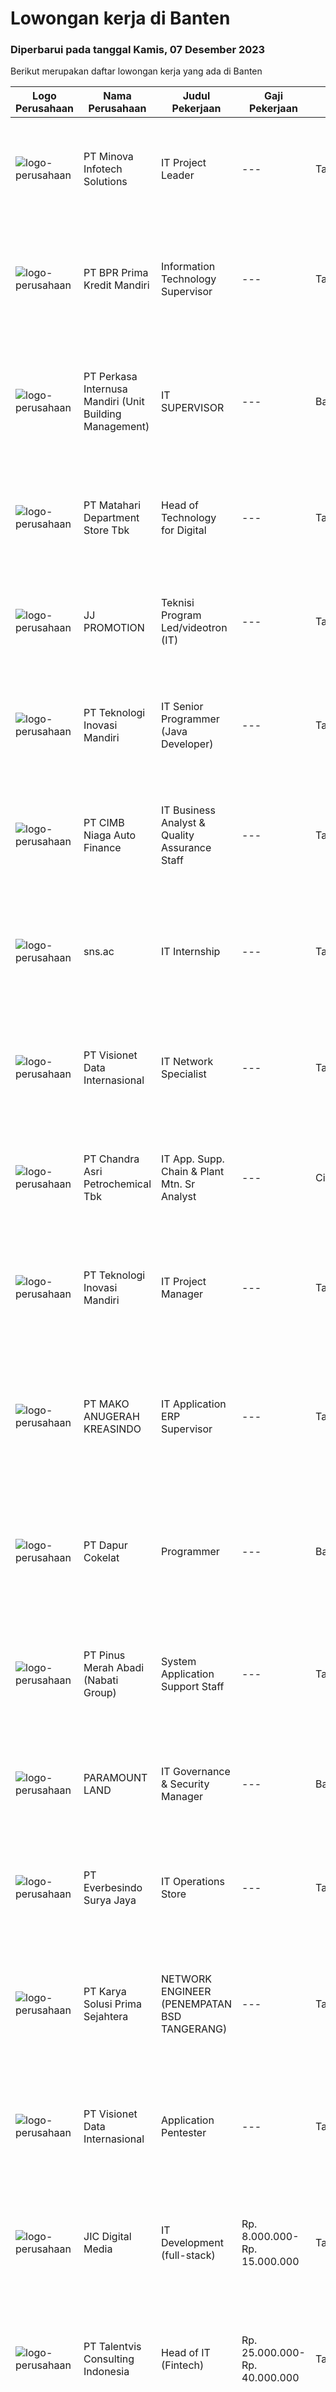 
  # Lowongan kerja di Banten

  ### Diperbarui pada tanggal Kamis, 07 Desember 2023

  Berikut merupakan daftar lowongan kerja yang ada di Banten

  |Logo Perusahaan | Nama Perusahaan | Judul Pekerjaan | Gaji Pekerjaan | Lokasi | Deskripsi | Tanggal diunggah | Pranala |
  | -------------- | --------------- | --------------- | --------- | --------- | -------------- | ------- | ----------- |
  |![logo-perusahaan](https://image-service-cdn.seek.com.au/13f310b3253acf171cf5f8806097ea500f8d4002/ee4dce1061f3f616224767ad58cb2fc751b8d2dc)|PT Minova Infotech Solutions|IT Project Leader|---|Tangerang|We are a rapid-growing enterprise solutions Company, seeking the best candidates to join us in a challenging and out-of the box environment. As a...|Jumat, 17 November 2023|https://www.jobstreet.co.id/id/job/it-project-leader-4531642?token=0~9f5cb7c3-f82a-4f24-a0a1-7b7a59e71fac&sectionRank=1&jobId=jobstreet-id-job-4531642|
|![logo-perusahaan](https://image-service-cdn.seek.com.au/3bba34d0ccfa102879b62e9556b4a08d020f0956/ee4dce1061f3f616224767ad58cb2fc751b8d2dc)|PT BPR Prima Kredit Mandiri|Information Technology Supervisor|---|Tangerang|Tujuan jabatan :Mengembangkan inisiatif program IT untuk mendukung pengembangan teknologi informasi perusahaan, serta melakukan upaya penyelesaian...|Rabu, 15 November 2023|https://www.jobstreet.co.id/id/job/information-technology-supervisor-4529227?token=0~9f5cb7c3-f82a-4f24-a0a1-7b7a59e71fac&sectionRank=2&jobId=jobstreet-id-job-4529227|
|![logo-perusahaan](https://image-service-cdn.seek.com.au/828e478de8617d1ac45925892d7b9d6dc42d8939/ee4dce1061f3f616224767ad58cb2fc751b8d2dc)|PT Perkasa Internusa Mandiri (Unit Building Management)|IT SUPERVISOR|---|Banten|Kualifikasi IT Supervisor : Pendidikan Min. S1 IT ( Management Informatika, Sistem Informasi, Teknik Informasi Management) Memiliki Pengalaman Min. 3...|Rabu, 15 November 2023|https://www.jobstreet.co.id/id/job/it-supervisor-4529689?token=0~9f5cb7c3-f82a-4f24-a0a1-7b7a59e71fac&sectionRank=3&jobId=jobstreet-id-job-4529689|
|![logo-perusahaan](https://image-service-cdn.seek.com.au/efa846052ab558660bb169cf4fe0381318bb03b1/ee4dce1061f3f616224767ad58cb2fc751b8d2dc)|PT Matahari Department Store Tbk|Head of Technology for Digital|---|Tangerang|Due to our business growth, currently we’re looking for a talented person for our E Commerce Division. We are inviting you who are in line with our...|Kamis, 16 November 2023|https://www.jobstreet.co.id/id/job/head-of-technology-for-digital-4530698?token=0~9f5cb7c3-f82a-4f24-a0a1-7b7a59e71fac&sectionRank=4&jobId=jobstreet-id-job-4530698|
|![logo-perusahaan](https://image-service-cdn.seek.com.au/d9e02068dc7e4efc2522e2c487a2372eee66525f/ee4dce1061f3f616224767ad58cb2fc751b8d2dc)|JJ PROMOTION|Teknisi Program Led/videotron (IT)|---|Tangerang|Kualifikasi -      Usia Maksimal 35 Tahun-      Pendidikan min Smk /D3 Jurusan Teknik informatika-      Mengerti dan menguasai bidang komputer...|Jumat, 17 November 2023|https://www.jobstreet.co.id/id/job/teknisi-program-led-videotron-it-4532396?token=0~9f5cb7c3-f82a-4f24-a0a1-7b7a59e71fac&sectionRank=5&jobId=jobstreet-id-job-4532396|
|![logo-perusahaan](https://image-service-cdn.seek.com.au/0068b3c7d8c0b5b3270173daee50f759a8f3f8de/ee4dce1061f3f616224767ad58cb2fc751b8d2dc)|PT Teknologi Inovasi Mandiri|IT Senior Programmer (Java Developer)|---|Tangerang|Have min. 5 years experiences with a backend framework such as Java (SpringBoot) Have experience in Java Development Broad knowledge of Java...|Jumat, 17 November 2023|https://www.jobstreet.co.id/id/job/it-senior-programmer-java-developer-4531671?token=0~9f5cb7c3-f82a-4f24-a0a1-7b7a59e71fac&sectionRank=6&jobId=jobstreet-id-job-4531671|
|![logo-perusahaan](https://image-service-cdn.seek.com.au/c0f1121d6027e0825607eeb8e727c38402390eaf/ee4dce1061f3f616224767ad58cb2fc751b8d2dc)|PT CIMB Niaga Auto Finance|IT Business Analyst & Quality Assurance Staff|---|Tangerang|Tugas Pekerjaan Melakukan detail analisa atas permintaan dari unit bisnis Memastikan solusi yang dibuat sesuai dengan permintaan dan kebutuhan unit...|Kamis, 16 November 2023|https://www.jobstreet.co.id/id/job/it-business-analyst-quality-assurance-staff-4530413?token=0~9f5cb7c3-f82a-4f24-a0a1-7b7a59e71fac&sectionRank=7&jobId=jobstreet-id-job-4530413|
|![logo-perusahaan](https://image-service-cdn.seek.com.au/cba1320395991b270265a1218a6e4f7c112e0942/ee4dce1061f3f616224767ad58cb2fc751b8d2dc)|sns.ac|IT Internship|---|Tangerang|Latar Belakang Pendidikan Ilmu Komputer / Teknologi Informasi / Teknik Komputer / Telekomunikasi (Lebih disukai mahasiswa akhir semester 8 atau...|Selasa, 14 November 2023|https://www.jobstreet.co.id/id/job/it-internship-4528567?token=0~9f5cb7c3-f82a-4f24-a0a1-7b7a59e71fac&sectionRank=8&jobId=jobstreet-id-job-4528567|
|![logo-perusahaan](https://image-service-cdn.seek.com.au/84d23b3586ee4efd70ea62878095fcc6b1639e33/ee4dce1061f3f616224767ad58cb2fc751b8d2dc)|PT Visionet Data Internasional|IT Network Specialist|---|Tangerang|An IT Network Specialist is to research and develop, plan, design, and implement new projects. Support to operational for enhancement and...|Kamis, 16 November 2023|https://www.jobstreet.co.id/id/job/it-network-specialist-4530683?token=0~9f5cb7c3-f82a-4f24-a0a1-7b7a59e71fac&sectionRank=9&jobId=jobstreet-id-job-4530683|
|![logo-perusahaan](https://image-service-cdn.seek.com.au/0fb0e3d1ca935ff36c525507f587e143fd055b44/ee4dce1061f3f616224767ad58cb2fc751b8d2dc)|PT Chandra Asri Petrochemical Tbk|IT App. Supp. Chain & Plant Mtn. Sr Analyst|---|Cilegon|Job PurposeExecute &amp; monitor as a team/project leader on the IT service of IT App. SC &amp; Plant Mtn (more complex &amp; integrated application)...|Kamis, 16 November 2023|https://www.jobstreet.co.id/id/job/it-app.-supp.-chain-plant-mtn.-sr-analyst-4530821?token=0~9f5cb7c3-f82a-4f24-a0a1-7b7a59e71fac&sectionRank=10&jobId=jobstreet-id-job-4530821|
|![logo-perusahaan](https://image-service-cdn.seek.com.au/0068b3c7d8c0b5b3270173daee50f759a8f3f8de/ee4dce1061f3f616224767ad58cb2fc751b8d2dc)|PT Teknologi Inovasi Mandiri|IT Project Manager|---|Tangerang|Have minimum 3 years experience in project manager or a related fields Manages one or more cross-functional projects of medium to high complexity...|Jumat, 17 November 2023|https://www.jobstreet.co.id/id/job/it-project-manager-4531815?token=0~9f5cb7c3-f82a-4f24-a0a1-7b7a59e71fac&sectionRank=11&jobId=jobstreet-id-job-4531815|
|![logo-perusahaan](https://image-service-cdn.seek.com.au/572360d3ca694a6d9bdc85e2e0ffcb91dbd20bfa/ee4dce1061f3f616224767ad58cb2fc751b8d2dc)|PT MAKO ANUGERAH KREASINDO|IT Application ERP Supervisor|---|Tangerang|Kualifikasi : Pengalaman minimal 2 tahun sebagai IT Application ERP Supervisor Pendidikan S1 semua jurusan Berpengalaman di system ERP/SAP/Modul MM...|Jumat, 17 November 2023|https://www.jobstreet.co.id/id/job/it-application-erp-supervisor-4532339?token=0~9f5cb7c3-f82a-4f24-a0a1-7b7a59e71fac&sectionRank=12&jobId=jobstreet-id-job-4532339|
|![logo-perusahaan](https://image-service-cdn.seek.com.au/4dbbf815a30cd0025971195cc303349daeb9c672/ee4dce1061f3f616224767ad58cb2fc751b8d2dc)|PT Dapur Cokelat|Programmer|---|Banten|1. Usia Max. 30 tahun2. Pendidikan minimal D3 atau sederajat3. Diutamakan menguasai Golang sebagai bahasa pemrograman aplikasi. 4. Mempunyai logika...|Kamis, 16 November 2023|https://www.jobstreet.co.id/id/job/programmer-4530988?token=0~9f5cb7c3-f82a-4f24-a0a1-7b7a59e71fac&sectionRank=13&jobId=jobstreet-id-job-4530988|
|![logo-perusahaan](https://image-service-cdn.seek.com.au/2b38e4a06a28507c9b78ad8eb95fb05be50a43b9/ee4dce1061f3f616224767ad58cb2fc751b8d2dc)|PT Pinus Merah Abadi (Nabati Group)|System Application Support Staff|---|Tangerang|Kualifikasi: Usia maksimal 28 thn Pedidikan minimal S1 semua jurusan Diutamakan memiliki pengalaman dibidang IT Support minimal 1 tahun Memahami dan...|Rabu, 15 November 2023|https://www.jobstreet.co.id/id/job/system-application-support-staff-4529696?token=0~9f5cb7c3-f82a-4f24-a0a1-7b7a59e71fac&sectionRank=14&jobId=jobstreet-id-job-4529696|
|![logo-perusahaan](https://image-service-cdn.seek.com.au/9b89672f89316a54796bc2b34a95a56183f30fe1/ee4dce1061f3f616224767ad58cb2fc751b8d2dc)|PARAMOUNT LAND|IT Governance & Security Manager|---|Banten|This position will be responsible for overall IT security &amp; governance department, review and develop IT policy and strategy for the entire...|Rabu, 15 November 2023|https://www.jobstreet.co.id/id/job/it-governance-security-manager-4530021?token=0~9f5cb7c3-f82a-4f24-a0a1-7b7a59e71fac&sectionRank=15&jobId=jobstreet-id-job-4530021|
|![logo-perusahaan](https://image-service-cdn.seek.com.au/7be899222bbe58b88e088c998420910125f8a673/ee4dce1061f3f616224767ad58cb2fc751b8d2dc)|PT Everbesindo Surya Jaya|IT Operations Store|---|Tangerang|Job Qualifications : Maximum age is 30 years old Minimum bachelor’s degree of IT related majors from reputable universities Minimal 1 year of IT...|Selasa, 14 November 2023|https://www.jobstreet.co.id/id/job/it-operations-store-4527773?token=0~9f5cb7c3-f82a-4f24-a0a1-7b7a59e71fac&sectionRank=16&jobId=jobstreet-id-job-4527773|
|![logo-perusahaan](https://image-service-cdn.seek.com.au/0e77d53401aad7aa640bc1dae94436de878bd546/ee4dce1061f3f616224767ad58cb2fc751b8d2dc)|PT Karya Solusi Prima Sejahtera|NETWORK ENGINEER (PENEMPATAN BSD TANGERANG)|---|Tangerang|Kualifikasi: Usia maksimal 28 tahun; Pendidikan minimal D3/S1 jurusan Teknik Telekomunikasi; Memiliki pengalaman minimal 1 tahun pada bidang Network...|Rabu, 15 November 2023|https://www.jobstreet.co.id/id/job/network-engineer-penempatan-bsd-tangerang-4530163?token=0~9f5cb7c3-f82a-4f24-a0a1-7b7a59e71fac&sectionRank=17&jobId=jobstreet-id-job-4530163|
|![logo-perusahaan](https://image-service-cdn.seek.com.au/84d23b3586ee4efd70ea62878095fcc6b1639e33/ee4dce1061f3f616224767ad58cb2fc751b8d2dc)|PT Visionet Data Internasional|Application Pentester|---|Tangerang|Deskripsi Pekerjaan : Merencanakan dan mengeksekusi VATest / Pentest terhadap mobile apps Mengevaluasi hasil VATest / Pentest, memberikan rekomendasi...|Kamis, 16 November 2023|https://www.jobstreet.co.id/id/job/application-pentester-4530898?token=0~9f5cb7c3-f82a-4f24-a0a1-7b7a59e71fac&sectionRank=18&jobId=jobstreet-id-job-4530898|
|![logo-perusahaan](https://i.ibb.co/sqvTCh9/112815900-stock-vector-no-image-available-icon-flat-vector.webp)|JIC Digital Media|IT Development (full-stack)|Rp. 8.000.000-Rp. 15.000.000|Tangerang|Write well-designed, testable, and efficient codes Building features and applications with a responsive design Gather and evaluating user feedback...|Selasa, 14 November 2023|https://www.jobstreet.co.id/id/job/it-development-full-stack-4528252?token=0~9f5cb7c3-f82a-4f24-a0a1-7b7a59e71fac&sectionRank=19&jobId=jobstreet-id-job-4528252|
|![logo-perusahaan](https://i.ibb.co/sqvTCh9/112815900-stock-vector-no-image-available-icon-flat-vector.webp)|PT Talentvis Consulting Indonesia|Head of IT (Fintech)|Rp. 25.000.000-Rp. 40.000.000|Tangerang|The Head of IT in a Fintech (Financial Technology) company plays a crucial role in managing and overseeing the technological infrastructure and...|Selasa, 14 November 2023|https://www.jobstreet.co.id/id/job/head-of-it-fintech-4528836?token=0~9f5cb7c3-f82a-4f24-a0a1-7b7a59e71fac&sectionRank=20&jobId=jobstreet-id-job-4528836|
|![logo-perusahaan](https://image-service-cdn.seek.com.au/84d23b3586ee4efd70ea62878095fcc6b1639e33/ee4dce1061f3f616224767ad58cb2fc751b8d2dc)|PT Visionet Data Internasional|System Administrator|---|Tangerang|Deskripsi PekerjaanA System Administrator is an IT professional who manage a customer’s workload. This workload includes system administration,...|Kamis, 16 November 2023|https://www.jobstreet.co.id/id/job/system-administrator-4531130?token=0~9f5cb7c3-f82a-4f24-a0a1-7b7a59e71fac&sectionRank=21&jobId=jobstreet-id-job-4531130|
|![logo-perusahaan](https://image-service-cdn.seek.com.au/2e0b071a1e982b42f15f297eea603a06acc951f4/ee4dce1061f3f616224767ad58cb2fc751b8d2dc)|PT Dwidasa Samsara Indonesia|Project Manager - Tangerang (Alam Sutera)|Rp. 8.000.000-Rp. 10.000.000|Tangerang|Job Description: Plan the project Define the scope of the project in collaboration with senior management Create a detailed work plan which identifies...|Jumat, 17 November 2023|https://www.jobstreet.co.id/id/job/project-manager-tangerang-alam-sutera-4532392?token=0~9f5cb7c3-f82a-4f24-a0a1-7b7a59e71fac&sectionRank=22&jobId=jobstreet-id-job-4532392|
|![logo-perusahaan](https://image-service-cdn.seek.com.au/5efea6a16757401cfc2d00480927a2f4bf7544d8/ee4dce1061f3f616224767ad58cb2fc751b8d2dc)|Mandaya Royal Hospital Puri|IT Application Coordinator (Mandaya Royal Hospital Puri)|---|Tangerang|KUALIFIKASI : Minimal S1 dari jurusan Teknik Informatika/Ilmu Komputer/Sistem Informasi/Teknik Elektro, atau jurusan terkait bidang IT; Diutamakan...|Rabu, 15 November 2023|https://www.jobstreet.co.id/id/job/it-application-coordinator-mandaya-royal-hospital-puri-4529624?token=0~9f5cb7c3-f82a-4f24-a0a1-7b7a59e71fac&sectionRank=23&jobId=jobstreet-id-job-4529624|
|![logo-perusahaan](https://image-service-cdn.seek.com.au/1eb1b2baa56f434821317dba8fa11559dd24a18c/ee4dce1061f3f616224767ad58cb2fc751b8d2dc)|PT Pendanaan Teknologi Nusa|IT Manager|---|Tangerang|Responsibilities: In partnership with the founders, identify opportunities and risks for delivering the company's goals Review current best practices...|Senin, 13 November 2023|https://www.jobstreet.co.id/id/job/it-manager-4527577?token=0~9f5cb7c3-f82a-4f24-a0a1-7b7a59e71fac&sectionRank=24&jobId=jobstreet-id-job-4527577|
|![logo-perusahaan](https://image-service-cdn.seek.com.au/0401c56e928487d2f29123172ea6acb5d2a335c6/ee4dce1061f3f616224767ad58cb2fc751b8d2dc)|PT Solusi Pembayaran Elektronik|IT Project Manager|---|Tangerang|Hi SPEcial People!We're looking for IT Project Manager who passionate in Fintech Industry, update with technologies and able to work with the team. If...|Senin, 13 November 2023|https://www.jobstreet.co.id/id/job/it-project-manager-4526685?token=0~9f5cb7c3-f82a-4f24-a0a1-7b7a59e71fac&sectionRank=25&jobId=jobstreet-id-job-4526685|
|![logo-perusahaan](https://image-service-cdn.seek.com.au/6c568ba36780642b30de509e2e495cad6ae4c026/ee4dce1061f3f616224767ad58cb2fc751b8d2dc)|Argon Group|Product Manager - Payment|---|Banten|Description : Define and implement product development and product management plan Initiate, analyze, propose, and launch new product ideas (product...|Kamis, 16 November 2023|https://www.jobstreet.co.id/id/job/product-manager-payment-4530408?token=0~9f5cb7c3-f82a-4f24-a0a1-7b7a59e71fac&sectionRank=26&jobId=jobstreet-id-job-4530408|
|![logo-perusahaan](https://image-service-cdn.seek.com.au/f2664d211a6f53bc2a257232f8b6c9648f9a8b61/ee4dce1061f3f616224767ad58cb2fc751b8d2dc)|PT Astari Niagara Internasional|System Analyst|---|Tangerang|PT Astari Niagara Internasional sedang mencari System Analyst untuk penempatan TangerangKualifikasi: S1 in Ilmu Komputer / Informatika / Sistem...|Senin, 13 November 2023|https://www.jobstreet.co.id/id/job/system-analyst-4526330?token=0~9f5cb7c3-f82a-4f24-a0a1-7b7a59e71fac&sectionRank=27&jobId=jobstreet-id-job-4526330|
|![logo-perusahaan](https://image-service-cdn.seek.com.au/f5de9a44d13413f7e5653b93a3303d45eea565d9/ee4dce1061f3f616224767ad58cb2fc751b8d2dc)|PT. Nuansa Citra Ramantha|Web Programmer|---|Tangerang|Memiliki kemampuan logika Pemrograman yang baik Memiliki kemampuan menganalisan code Memiliki kemampuan menganalisa bisnis proses Memiliki kemampuan...|Selasa, 14 November 2023|https://www.jobstreet.co.id/id/job/web-programmer-4528625?token=0~9f5cb7c3-f82a-4f24-a0a1-7b7a59e71fac&sectionRank=28&jobId=jobstreet-id-job-4528625|
|![logo-perusahaan](https://image-service-cdn.seek.com.au/5133a72bd8acf04551b7fecf51b0b06d1dfb0153/ee4dce1061f3f616224767ad58cb2fc751b8d2dc)|PT Graha Karya Informasi|IT Engineer/IT Support/IT Dekstop Support (DSO)|---|Jakarta Raya|Requirements:1. Minimum 6 Months as an IT Support (Fresh Graduate are welcome to apply)2. Bachelor's Degree in Computer/ IT or equivalent3. Have...|Rabu, 08 November 2023|https://www.jobstreet.co.id/id/job/it-engineer-it-support-it-dekstop-support-dso-4522798?token=0~9f5cb7c3-f82a-4f24-a0a1-7b7a59e71fac&sectionRank=29&jobId=jobstreet-id-job-4522798|
|![logo-perusahaan](https://image-service-cdn.seek.com.au/562c83b2436ce4afeba686139d00421526838c1c/ee4dce1061f3f616224767ad58cb2fc751b8d2dc)|PT Nawa Data Solutions|Fullstack Developer|Rp. 10.000.000-Rp. 18.000.000|Tangerang|Requirements : Provide scalable engineering and supportability deliverables, resulting in products and services with high customer experience impact,...|Rabu, 15 November 2023|https://www.jobstreet.co.id/id/job/fullstack-developer-4529139?token=0~9f5cb7c3-f82a-4f24-a0a1-7b7a59e71fac&sectionRank=30&jobId=jobstreet-id-job-4529139|


  [Kembali ke daftar lowongan kerja 🔙](../README.md#daftar-lowongan-kerja)
  